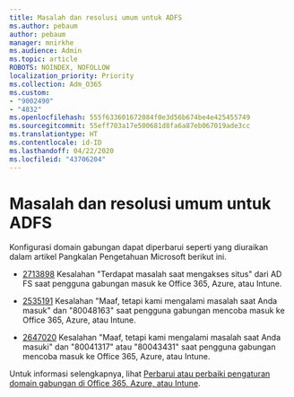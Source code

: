 ```yaml
---
title: Masalah dan resolusi umum untuk ADFS
ms.author: pebaum
author: pebaum
manager: mnirkhe
ms.audience: Admin
ms.topic: article
ROBOTS: NOINDEX, NOFOLLOW
localization_priority: Priority
ms.collection: Adm_O365
ms.custom:
- "9002490"
- "4832"
ms.openlocfilehash: 555f633601672084f0e3d56b674be4e425455749
ms.sourcegitcommit: 55eff703a17e500681d8fa6a87eb067019ade3cc
ms.translationtype: HT
ms.contentlocale: id-ID
ms.lasthandoff: 04/22/2020
ms.locfileid: "43706204"
---
```

# <a name="common-issues-and-resolutions-for-adfs"></a>Masalah dan resolusi umum untuk ADFS

Konfigurasi domain gabungan dapat diperbarui seperti yang diuraikan dalam artikel Pangkalan Pengetahuan Microsoft berikut ini.

- [2713898](https://support.microsoft.com/help/2713898) Kesalahan "Terdapat masalah saat mengakses situs" dari AD FS saat pengguna gabungan masuk ke Office 365, Azure, atau Intune.

- [2535191](https://support.microsoft.com/help/2535191) Kesalahan "Maaf, tetapi kami mengalami masalah saat Anda masuk" dan "80048163" saat pengguna gabungan mencoba masuk ke Office 365, Azure, atau Intune.

- [2647020](https://support.microsoft.com/help/2647020) Kesalahan "Maaf, tetapi kami mengalami masalah saat Anda masuki" dan "80041317" atau "80043431" saat pengguna gabungan mencoba masuk ke Office 365, Azure, atau Intune.

Untuk informasi selengkapnya, lihat [Perbarui atau perbaiki pengaturan domain gabungan di Office 365, Azure, atau Intune](https://docs.microsoft.com/office365/troubleshoot/active-directory/update-federated-domain-office-365).
